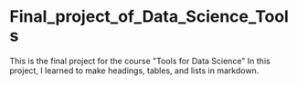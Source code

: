 # Final_project_of_Data_Science_Tools
This is the final project for the course "Tools for Data Science"
In this project, I learned to make headings, tables, and lists in markdown. 
